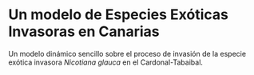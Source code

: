 # Un modelo de Especies Exóticas Invasoras en Canarias
<!-- <img style="margin:0px auto;display:block" src="/imgs/Sketch.png" alt="Responsive image" width=450> -->
<p></p>
Un modelo dinámico sencillo sobre el proceso de invasión de la especie exótica invasora <i>Nicotiana glauca</i> en el Cardonal-Tabaibal.
